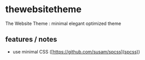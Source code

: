 # thewebsitetheme
The Website Theme : minimal elegant optimized theme

## features / notes
- use minimal CSS ([https://github.com/susam/spcss](spcss))
